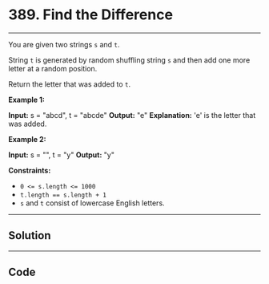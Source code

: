 # 389. Find the Difference

---

You are given two strings `s` and `t`.

String `t` is generated by random shuffling string `s` and then add one more letter at a random position.

Return the letter that was added to `t`.

 

**Example 1:**


**Input:** s = "abcd", t = "abcde"
**Output:** "e"
**Explanation:** 'e' is the letter that was added.


**Example 2:**


**Input:** s = "", t = "y"
**Output:** "y"


 

**Constraints:**

  * `0 <= s.length <= 1000`
  * `t.length == s.length + 1`
  * `s` and `t` consist of lowercase English letters.

---

## Solution



---

## Code
```python


```